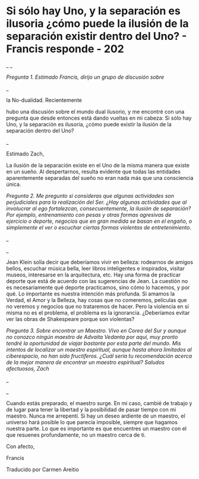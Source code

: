 # Si sólo hay Uno, y la separación es ilusoria ¿cómo puede la ilusión de la separación existir dentro del Uno? - Francis responde - 202

_ _

_Pregunta 1. Estimado Francis, dirijo un grupo de discusión sobre_ 

_

la No-dualidad. Recientemente

 hubo una discusión sobre el mundo dual ilusorio, y me encontré con una pregunta que desde entonces está dando vueltas en mi cabeza: Si sólo hay Uno, y la separación es ilusoria, ¿cómo puede existir la ilusión de la separación dentro del Uno?

_

Estimado Zach,

La ilusión de la separación existe en el Uno de la misma manera que existe en un sueño. Al despertarnos, resulta evidente que todas las entidades aparentemente separadas del sueño no eran nada más que una consciencia única.

_Pregunta 2. Me pregunto si consideras que algunas actividades son perjudiciales para la realización del Ser. ¿Hay algunas actividades que al involucrar al ego fortalezcan, consecuentemente, la ilusión de separación? Por ejemplo, entrenamiento con pesas y otras formas agresivas de ejercicio o deporte, negocios que en gran medida se basan en el engaño, o simplemente el ver o escuchar ciertas formas violentas de entretenimiento._

_

_

Jean Klein solía decir que deberíamos vivir en belleza: rodearnos de amigos bellos, escuchar música bella, leer libros inteligentes e inspirados, visitar museos, interesarse en la arquitectura, etc. Hay una forma de practicar deporte que está de acuerdo con las sugerencias de Jean. La cuestión no es necesariamente qué deporte practicamos, sino cómo lo hacemos, y por qué. Lo importante es nuestra intención más profunda. Si amamos la Verdad, el Amor y la Belleza, hay cosas que no comeremos, películas que no veremos y negocios que no trataremos de hacer. Pero la violencia en sí misma no es el problema, el problema es la ignorancia. ¿Deberíamos evitar ver las obras de Shakespeare porque son violentas?

_Pregunta 3. Sobre encontrar un Maestro. Vivo en Corea del Sur y aunque no conozco ningún maestro de Advaita Vedanta por aquí, muy pronto tendré la oportunidad de viajar bastante por esta parte del mundo. Mis intentos de localizar un maestro espiritual, aunque hasta ahora limitados al ciberespacio, no han sido fructíferos. ¿Cuál sería tu recomendación acerca de la mejor manera de encontrar un maestro espiritual? Saludos afectuosos, Zach_

_

_

Cuando estás preparado, el maestro surge. En mi caso, cambié de trabajo y de lugar para tener la libertad y la posibilidad de pasar tiempo con mi maestro. Nunca me arrepentí. Si hay un deseo ardiente de un maestro, el universo hará posible lo que parecía imposible, siempre que hagamos nuestra parte. Lo que es importante es que encuentres un maestro con el que resuenes profundamente, no un maestro cerca de ti.

Con afecto, 

Francis

Traducido por Carmen Areitio

